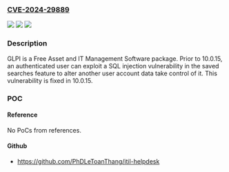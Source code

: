 ### [CVE-2024-29889](https://cve.mitre.org/cgi-bin/cvename.cgi?name=CVE-2024-29889)
![](https://img.shields.io/static/v1?label=Product&message=glpi&color=blue)
![](https://img.shields.io/static/v1?label=Version&message=%3D%20%3C%2010.0.15%20&color=brighgreen)
![](https://img.shields.io/static/v1?label=Vulnerability&message=CWE-89%3A%20Improper%20Neutralization%20of%20Special%20Elements%20used%20in%20an%20SQL%20Command%20('SQL%20Injection')&color=brighgreen)

### Description

GLPI is a Free Asset and IT Management Software package. Prior to 10.0.15, an authenticated user can exploit a SQL injection vulnerability in the saved searches feature to alter another user account data take control of it. This vulnerability is fixed in 10.0.15.

### POC

#### Reference
No PoCs from references.

#### Github
- https://github.com/PhDLeToanThang/itil-helpdesk


